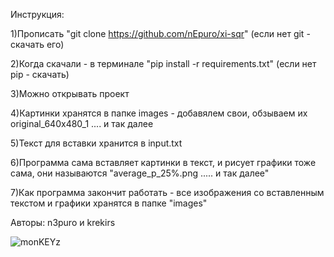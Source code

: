 Инструкция:

1)Прописать "git clone https://github.com/nEpuro/xi-sqr" (если нет git - скачать его)

2)Когда скачали - в терминале "pip install -r requirements.txt" (если нет pip - скачать)

3)Можно открывать проект

4)Картинки хранятся в папке images - добавялем свои, обзываем их original_640x480_1 .... и так далее

5)Текст для вставки хранится в input.txt

6)Программа сама вставляет картинки в текст, и рисует графики тоже сама, они называются "average_p_25%.png ..... и так далее"

7)Как программа закончит работать - все изображения со вставленным текстом  и графики хранятся в папке "images"

Авторы: n3puro и krekirs

![monKEYz](https://github.com/user-attachments/assets/13ebe2f7-5070-4cec-81e2-f9c967e3e1c5)
